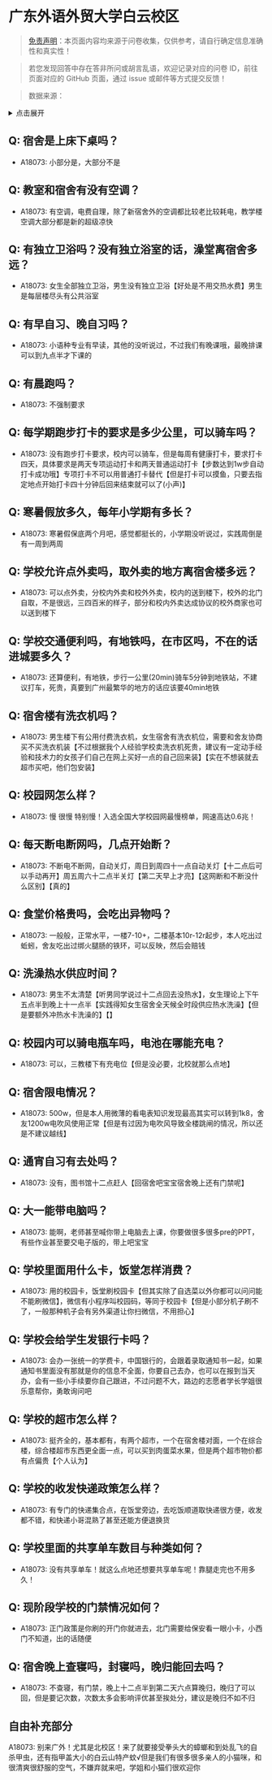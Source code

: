 # 广东外语外贸大学白云校区

> [免责声明](https://colleges.chat/#_3)：本页面内容均来源于问卷收集，仅供参考，请自行确定信息准确性和真实性！

> 若您发现回答中存在答非所问或胡言乱语，欢迎记录对应的问卷 ID，前往页面对应的 GitHub 页面，通过 issue 或邮件等方式提交反馈！

> 数据来源：

<details><summary>点击展开</summary>
<ul>
<li>A18073: 匿名 (2023 年 06 月)</li>
</ul>
</details>

## Q: 宿舍是上床下桌吗？

- A18073: 小部分是，大部分不是

## Q: 教室和宿舍有没有空调？

- A18073: 有空调，电费自理，除了新宿舍外的空调都比较老比较耗电，教学楼空调大部分都是新的超级凉快

## Q: 有独立卫浴吗？没有独立浴室的话，澡堂离宿舍多远？

- A18073: 女生全部独立卫浴，男生没有独立卫浴【好处是不用交热水费】男生是每层楼尽头有公共浴室

## Q: 有早自习、晚自习吗？

- A18073: 小语种专业有早读，其他的没听说过，不过我们有晚课哦，最晚排课可以到九点半才下课的

## Q: 有晨跑吗？

- A18073: 不强制要求

## Q: 每学期跑步打卡的要求是多少公里，可以骑车吗？

- A18073: 没有跑步打卡要求，校内可以骑车，但是每周有健康打卡，要求打卡四天，具体要求是两天专项运动打卡和两天普通运动打卡【步数达到1w步自动打卡成功哦】专项打卡不可以用普通打卡替代【但是打卡可以摸鱼，只要去指定地点开始打卡四十分钟后回来结束就可以了(小声)】

## Q: 寒暑假放多久，每年小学期有多长？

- A18073: 寒暑假保底两个月吧，感觉都挺长的，小学期没听说过，实践周倒是有一周到两周

## Q: 学校允许点外卖吗，取外卖的地方离宿舍楼多远？

- A18073: 可以点外卖，分校内外卖和校外外卖，校内的送到楼下，校外的北门自取，不是很远，三四百米的样子，部分和校内外卖达成协议的校外商家也可以送到楼下

## Q: 学校交通便利吗，有地铁吗，在市区吗，不在的话进城要多久？

- A18073: 还算便利，有地铁，步行一公里(20min)骑车5分钟到地铁站，不建议打车，死贵，真要到广州最繁华的地方的话应该要40min地铁

## Q: 宿舍楼有洗衣机吗？

- A18073: 男生楼下有公用付费洗衣机，女生宿舍有洗衣机位，需要和舍友协商买不买洗衣机装【不过根据我个人经验学校卖洗衣机死贵，建议有一定动手经验和技术力的女孩子们自己在网上买好一点的自己回来装】【实在不想装就去超市买吧，他们包安装】

## Q: 校园网怎么样？

- A18073: 慢 很慢 特别慢！入选全国大学校园网最慢榜单，网速高达0.6兆！

## Q: 每天断电断网吗，几点开始断？

- A18073: 不断电不断网，自动关灯，周日到周四十一点自动关灯【十二点后可以手动再开】周五周六十二点半关灯【第二天早上才亮】【这网断和不断没什么区别】【真的】

## Q: 食堂价格贵吗，会吃出异物吗？

- A18073: 一般般，正常水平，一楼7-10+，二楼基本10r-12r起步，本人吃出过蚯蚓，舍友吃出过绑火腿肠的铁环，可以反映，然后会赔钱

## Q: 洗澡热水供应时间？

- A18073: 男生不太清楚【听男同学说过十二点回去没热水】，女生理论上下午五点半到晚上十一点半【实践得知女生宿舍全天候全时段供应热水洗澡】【但是要额外冲热水卡洗澡的】【】

## Q: 校园内可以骑电瓶车吗，电池在哪能充电？

- A18073: 可以，三教楼下有充电位【但是没必要，北校就那么点地】

## Q: 宿舍限电情况？

- A18073: 500w，但是本人用微薄的看电表知识发现最高其实可以转到1k8，舍友1200w电吹风使用正常【但是有过因为电吹风导致全楼跳闸的情况，所以还是不建议越线】

## Q: 通宵自习有去处吗？

- A18073: 没有，图书馆十二点赶人【回宿舍吧宝宝宿舍晚上还有门禁呢】

## Q: 大一能带电脑吗？

- A18073: 能啊，老师甚至喊你带上电脑去上课，你要做很多很多pre的PPT，有些作业甚至要交电子版的，带上吧宝宝

## Q: 学校里面用什么卡，饭堂怎样消费？

- A18073: 用的校园卡，饭堂刷校园卡【但其实除了自选菜以外你都可以问问能不能刷微信】，微信有小程序叫校园码，等同于校园卡【但是小部分机子刷不了，一般那种机子会有另外渠道让你扫微信，不用担心】

## Q: 学校会给学生发银行卡吗？

- A18073: 会办一张统一的学费卡，中国银行的，会跟着录取通知书一起，如果通知书里面没有那就是你的信息不全面，你要自己去办，也可以在报到当天办，会有一些小手续要你自己跟进，不过问题不大，路边的志愿者学长学姐很乐意帮你，勇敢询问吧

## Q: 学校的超市怎么样？

- A18073: 挺齐全的，基本都有，有两个超市，一个在宿舍楼对面，一个在综合楼，综合楼超市东西更全面一点，可以买到肉蛋菜水果，但是两个超市物价都有点偏贵【个人认为】

## Q: 学校的收发快递政策怎么样？

- A18073: 有专门的快递集合点，在饭堂旁边，去吃饭顺道取快递很方便，收发都不错，和快递小哥混熟了甚至还能方便退换货

## Q: 学校里面的共享单车数目与种类如何？

- A18073: 没有共享单车！就这么点地还想要共享单车呢！靠腿走完也不用多久！

## Q: 现阶段学校的门禁情况如何？

- A18073: 正门政策是你刷的开门你就进去，北门需要给保安看一眼小卡，小西门不知道，出的话随便

## Q: 宿舍晚上查寝吗，封寝吗，晚归能回去吗？

- A18073: 不查寝，有门禁，晚上十二点半到第二天六点算晚归，晚归了可以回，但是要记次数，次数太多会影响评优甚至挨处分，建议是晚归不如不归

## 自由补充部分

A18073: 别来广外！尤其是北校区！来了就要接受拳头大的蟑螂和到处乱飞的自杀甲虫，还有指甲盖大小的白云山特产蚊√但是我们有很多很多亲人的小猫咪，和很清爽很舒服的空气，不嫌弃就来吧，学姐和小猫们很欢迎你